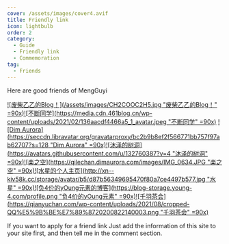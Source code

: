 ```yaml
---
cover: /assets/images/cover4.avif
title: Friendly link
icon: lightbulb
order: 2
category:
  - Guide
  - Friendly link
  - Commemoration
tag:
  - Friends
---
```


Here are good friends of MengGuyi

[![废柴乙乙的Blog！](/assets/images/CH2COOC2H5.jpg "废柴乙乙的Blog！" =90x)](https://echiru.top/)[![不断同学](https://media.cdn.461blog.cn/wp-content/uploads/2021/02/136aacdf4466a5_1_avatar.jpeg "不断同学" =90x)](https://www.461blog.cn/) [![Dim Aurora](https://seccdn.libravatar.org/gravatarproxy/bc2b9b8ef2f566771bb757f97ab62707?s=128 "Dim Aurora" =90x)](https://www.dimaurora.com/)[![沐泽的树洞](https://avatars.githubusercontent.com/u/132760387?v=4 "沐泽的树洞" =90x)](https://zelihole.github.io/)[![楽之空](https://qilechan.dimaurora.com/images/IMG_0634.JPG "楽之空" =90x)](https://qilechan.dimaurora.com/)[![水星的个人主页](http://xn--kiv58k.cc/storage/avatar/b5/d87b56349695470f80a7ce4497b577.jpg "水星" =90x)](http://xn--kiv58k.cc)[![负4价的yOung元素的博客](https://blog-storage.young-4.com/profile.png "负4价的yOung元素" =90x)](https://blog.young-4.com)[![千羽茶会](https://qianyuchan.com/wp-content/uploads/2021/08/cropped-QQ%E5%9B%BE%E7%89%8720200822140003.png "千羽茶会" =90x)](https://qianyuchan.com/)

If you want to apply for a friend link Just add the information of this site to your site first, and then tell me in the comment section.
